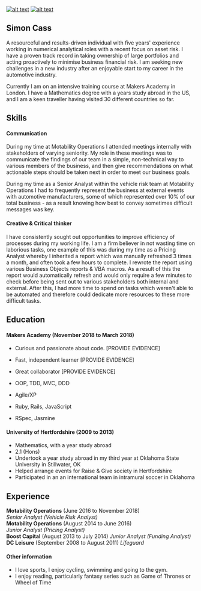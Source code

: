 <!-- Please don't remove this: Grab your social icons from https://github.com/carlsednaoui/gitsocial -->

<!-- display the social media buttons in your README -->

[![alt text][1.1]][1]
[![alt text][6.1]][6]


<!-- links to social media icons -->
<!-- no need to change these -->

<!-- icons with padding -->

[1.1]: http://i.imgur.com/tXSoThF.png (Follow my journey on twitter!)
[6.1]: http://i.imgur.com/0o48UoR.png (Please view my github)

<!-- icons without padding -->

[1.2]: http://i.imgur.com/wWzX9uB.png (twitter icon without padding)
[6.2]: http://i.imgur.com/9I6NRUm.png (github icon without padding)


<!-- links to your social media accounts -->
<!-- update these accordingly -->

[1]: http://www.twitter.com/codercass
[6]: http://www.github.com/scass91

<!-- Please don't remove this: Grab your social icons from https://github.com/carlsednaoui/gitsocial -->



## Simon Cass

A resourceful and results-driven individual with five years' experience working in numerical analytical roles with a recent focus on asset risk. I have a proven track record in taking ownership of large portfolios and acting proactively to minimise business financial risk. I am seeking new challenges in a new industry after an enjoyable start to my career in the automotive industry.

Currently I am on an intensive training course at Makers Academy in London. I have a Mathematics degree with a years study abroad in the US, and I am a keen traveller having visited 30 different countries so far.

## Skills

#### Communication

During my time at Motability Operations I attended meetings internally with stakeholders of varying seniority. My role in these meetings was to communicate the findings of our team in a simple, non-technical way to various members of the business, and then give recommendations on what actionable steps should be taken next in order to meet our business goals.

During my time as a Senior Analyst within the vehicle risk team at Motability Operations I had to frequently represent the business at external events with automotive manufacturers, some of which represented over 10% of our total business - as a result knowing how best to convey sometimes difficult messages was key.

#### Creative & Critical thinker

I have consistently sought out opportunities to improve efficiency of processes during my working life. I am a firm believer in not wasting time on laborious tasks, one example of this was during my time as a Pricing Analyst whereby I inherited a report which was manually refreshed 3 times a month, and often took a few hours to complete. I rewrote the report using various Business Objects reports & VBA macros. As a result of this the report would automatically refresh and would only require a few minutes to check before being sent out to various stakeholders both internal and external. After this, I had more time to spend on tasks which weren't able to be automated and therefore could dedicate more resources to these more difficult tasks.

## Education

#### Makers Academy (November 2018 to March 2018)

- Curious and passionate about code. [PROVIDE EVIDENCE]
- Fast, independent learner [PROVIDE EVIDENCE]
- Great collaborator [PROVIDE EVIDENCE]

- OOP, TDD, MVC, DDD
- Agile/XP
- Ruby, Rails, JavaScript
- RSpec, Jasmine

#### University of Hertfordshire (2009 to 2013)

- Mathematics, with a year study abroad
- 2.1 (Hons)
- Undertook a year study abroad in my third year at Oklahoma State University in Stillwater, OK
- Helped arrange events for Raise & Give society in Hertfordshire
- Participated in an an international team in intramural soccer in Oklahoma

## Experience

**Motability Operations** (June 2016 to November 2018)    
*Senior Analyst (Vehicle Risk Analyst)*  
**Motability Operations** (August 2014 to June 2016)   
*Junior Analyst (Pricing Analyst)*  
**Boost Capital** (August 2013 to July 2014)
*Junior Analyst (Funding Analyst)*  
**DC Leisure** (September 2008 to August 2011)
*Lifeguard*

#### Other information

- I love sports, I enjoy cycling, swimming and going to the gym.
- I enjoy reading, particularly fantasy series such as Game of Thrones or Wheel of Time
